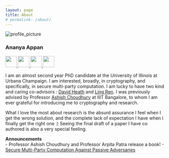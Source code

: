 ```yaml
---
layout: page
title: About
# permalink: /about/
---
```


<div class="wrapper">
    <!--Top menu -->
    <div class="sidebar">
    <div class="profile">
        <img src="../files/anu_recent.jpeg" alt="profile_picture">
        <h3>Ananya Appan</h3>
    </div>
    <a href = "mailto: ananya.appan@gmail.com">
        <img src="../files/gmail.png" width="35" height="35">
    </a>
    <a href="https://github.com/AnanyaAppan">
        <img src="../files/github.png" width="35" height="35"/>
    </a>        
    <a href="https://www.linkedin.com/in/ananya-appan-a90b34153/?originalSubdomain=in">
        <img src="../files/linkedin.png" width="35" height="35"/>
    </a>      
    <a href="https://scholar.google.com/citations?user=DUguRpsAAAAJ&hl=en&oi=ao">
        <img src="../files/scholar.png" width="35" height="35"/>
    </a>
        <!--menu item-->
    </div>
</div>

I am an almost second year PhD candidate at the University of Illinois at Urbana Champaign. I am interested, broadly, in cryptography, and specifically, in secure multi-party computation. I am lucky to have two kind and caring co-advisors : [David Heath](https://daheath.web.illinois.edu) and [Ling Ren](https://sites.google.com/view/renling). I was previously advised by Professor [Ashish Choudhury](https://sites.google.com/view/ashish-choudhury) at IIIT Bangalore, to whom I am ever grateful for introducing me to cryptography and research.

What I love the most about research is the absurd assurance I feel when I get the wrong solution, and the complete lack of expectation I have when I finally get the right one :) Seeing the final draft of a paper I have co authored is also a very special feeling.


**Announcements** <br>
    - Professor Ashish Choudhury and Professor Arpita Patra release a book! - [Secure Multi-Party Computation Against Passive Adversaries](https://link.springer.com/book/10.1007/978-3-031-12164-7)
